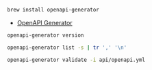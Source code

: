 ```bash
brew install openapi-generator
```

* [OpenAPI Generator](https://openapi-generator.tech/docs/usage)

```bash
openapi-generator version
```

```bash
openapi-generator list -s | tr ',' '\n'
```

```bash
openapi-generator validate -i api/openapi.yml
```